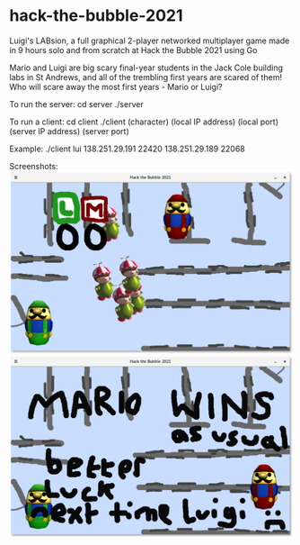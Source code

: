 # hack-the-bubble-2021
Luigi's LABsion, a full graphical 2-player networked multiplayer game made in 9 hours solo and from scratch at Hack the Bubble 2021 using Go

Mario and Luigi are big scary final-year students in the Jack Cole building labs in St Andrews, and all of the trembling first years are scared of them! Who will scare away the most first years - Mario or Luigi?

To run the server:
cd server
./server

To run a client:
cd client
./client (character) (local IP address) (local port) (server IP address) (server port)

Example:
./client lui 138.251.29.191 22420 138.251.29.189 22068


Screenshots:
![Alt text](./gameplay_screenshot.png "gameplay")
![Alt text](./gameover_screenshot.png "game_over")

